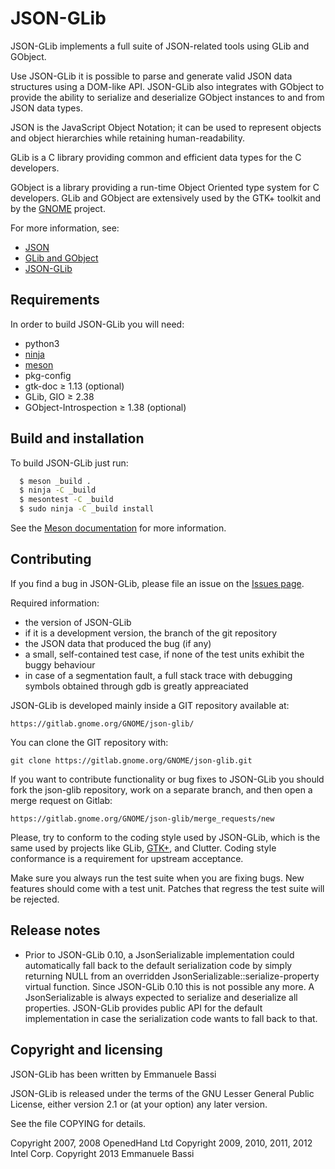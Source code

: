 JSON-GLib
===============================================================================

JSON-GLib implements a full suite of JSON-related tools using GLib and GObject.

Use JSON-GLib it is possible to parse and generate valid JSON data
structures using a DOM-like API. JSON-GLib also integrates with GObject to
provide the ability to serialize and deserialize GObject instances to and from
JSON data types.

JSON is the JavaScript Object Notation; it can be used to represent objects and
object hierarchies while retaining human-readability.

GLib is a C library providing common and efficient data types for the C
developers.

GObject is a library providing a run-time Object Oriented type system for C
developers. GLib and GObject are extensively used by the GTK+ toolkit and by the
[GNOME][gnome] project.

For more information, see:

 * [JSON][json]
 * [GLib and GObject][glib]
 * [JSON-GLib][json-glib]

Requirements
--------------------------------------------------------------------------------
In order to build JSON-GLib you will need:

 * python3
 * [ninja](http://ninja-build.org)
 * [meson](http://mesonbuild.com)
 * pkg-config
 * gtk-doc ≥ 1.13 (optional)
 * GLib, GIO ≥ 2.38
 * GObject-Introspection ≥ 1.38 (optional)

Build and installation
--------------------------------------------------------------------------------
To build JSON-GLib just run:

```sh
  $ meson _build .
  $ ninja -C _build
  $ mesontest -C _build
  $ sudo ninja -C _build install
```

See the [Meson documentation](http://mesonbuild.com) for more information.

Contributing
--------------------------------------------------------------------------------
If you find a bug in JSON-GLib, please file an issue on the
[Issues page][gitlab-issues].

Required information:

 * the version of JSON-GLib
  * if it is a development version, the branch of the git repository
 * the JSON data that produced the bug (if any)
 * a small, self-contained test case, if none of the test units exhibit the
   buggy behaviour
 * in case of a segmentation fault, a full stack trace with debugging
   symbols obtained through gdb is greatly appreaciated

JSON-GLib is developed mainly inside a GIT repository available at:

    https://gitlab.gnome.org/GNOME/json-glib/

You can clone the GIT repository with:

    git clone https://gitlab.gnome.org/GNOME/json-glib.git

If you want to contribute functionality or bug fixes to JSON-GLib you should
fork the json-glib repository, work on a separate branch, and then open a
merge request on Gitlab:

    https://gitlab.gnome.org/GNOME/json-glib/merge_requests/new

Please, try to conform to the coding style used by JSON-GLib, which is the same
used by projects like GLib, [GTK+][gtk-coding-style], and Clutter. Coding style
conformance is a requirement for upstream acceptance.

Make sure you always run the test suite when you are fixing bugs. New features
should come with a test unit. Patches that regress the test suite will be
rejected.

Release notes
--------------------------------------------------------------------------------
 * Prior to JSON-GLib 0.10, a JsonSerializable implementation could
   automatically fall back to the default serialization code by simply
   returning NULL from an overridden JsonSerializable::serialize-property
   virtual function. Since JSON-GLib 0.10 this is not possible any more. A
   JsonSerializable is always expected to serialize and deserialize all
   properties. JSON-GLib provides public API for the default implementation
   in case the serialization code wants to fall back to that.

Copyright and licensing
--------------------------------------------------------------------------------
JSON-GLib has been written by Emmanuele Bassi

JSON-GLib is released under the terms of the GNU Lesser General Public License,
either version 2.1 or (at your option) any later version.

See the file COPYING for details.

Copyright 2007, 2008  OpenedHand Ltd
Copyright 2009, 2010, 2011, 2012  Intel Corp.
Copyright 2013  Emmanuele Bassi

[json]: http://www.json.org "JSON"
[glib]: http://www.gtk.org "GTK+"
[json-glib]: https://wiki.gnome.org/Projects/JsonGlib "JSON-GLib wiki"
[gnome]: https://www.gnome.org "GNOME"
[gitlab-issues]: https://gitlab.gnome.org/GNOME/json-glib/issues
[gtk-coding-style]: https://git.gnome.org/browse/gtk+/tree/docs/CODING-STYLE
